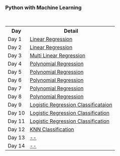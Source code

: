### Python with Machine Learning
<br>

<table>
  <tr>
    <th>Day</th>
    <th>Detail</th>
  </tr>
  <tr>
    <td>Day 1</td>
    <td><a href="https://github.com/burhanclkkl/PythonMachineLearning/blob/main/day_01/day_01.ipynb">Linear Regression</a></td>
  </tr>

  <tr>
    <td>Day 2</td>
    <td><a href="https://github.com/burhanclkkl/PythonMachineLearning/blob/main/day_02/day_02.ipynb">Linear Regression</a></td>
  </tr>

  <tr>
    <td>Day 3</td>
    <td><a href="https://github.com/burhanclkkl/PythonMachineLearning/blob/main/day_03/day_03.ipynb">Multi Linear Regression</a></td>
  </tr>

  <tr>
    <td>Day 4</td>
    <td><a href="https://github.com/burhanclkkl/PythonMachineLearning/blob/main/day_04/day_04.ipynb">Polynomial Regression</a></td>
  </tr>

  <tr>
    <td>Day 5</td>
    <td><a href="https://github.com/burhanclkkl/PythonMachineLearning/blob/main/day_05/day_05.ipynb">Polynomial Regression</a></td>
  </tr>

  <tr>
    <td>Day 6</td>
    <td><a href="https://github.com/burhanclkkl/PythonMachineLearning/blob/main/day_06/day_06.ipynb">Polynomial Regression</a></td>
  </tr>

  <tr>
    <td>Day 7</td>
    <td><a href="https://github.com/burhanclkkl/PythonMachineLearning/blob/main/day_07/day_07.ipynb">Polynomial Regression</a></td>
  </tr>

  <tr>
    <td>Day 8</td>
    <td><a href="https://github.com/burhanclkkl/PythonMachineLearning/blob/main/day_08/day_08.ipynb">Polynomial Regression</a></td>
  </tr>

  <tr>
    <td>Day 9</td>
    <td><a href="https://github.com/burhanclkkl/PythonMachineLearning/blob/main/day_09/day_09.ipynb">Logistic Regression Classificataion</a></td>
  </tr>
  
  <tr>
    <td>Day 10</td>
    <td><a href="https://github.com/burhanclkkl/PythonMachineLearning/blob/main/day_10/day_10.ipynb">Logistic Regression Classification</a></td>
  </tr>

  <tr>
    <td>Day 11</td>
    <td><a href="https://github.com/burhanclkkl/PythonMachineLearning/blob/main/day_11/day_11.ipynb">Logistic Regression Classification</a></td>
  </tr>
  
  <tr>
    <td>Day 12</td>
    <td><a href="https://github.com/burhanclkkl/PythonMachineLearning/blob/main/day_12/day_12.ipynb">KNN Classification</a></td>
  </tr>

  <tr>
    <td>Day 13</td>
    <td><a href="https://github.com/burhanclkkl/PythonMachineLearning/blob/main/day_13/day_13.ipynb">--</a></td>
  </tr>
  
  <tr>
    <td>Day 14</td>
    <td><a href="https://github.com/burhanclkkl/PythonMachineLearning/blob/main/day_14/day_14.ipynb">--</a></td>
  </tr>
  
</table>
